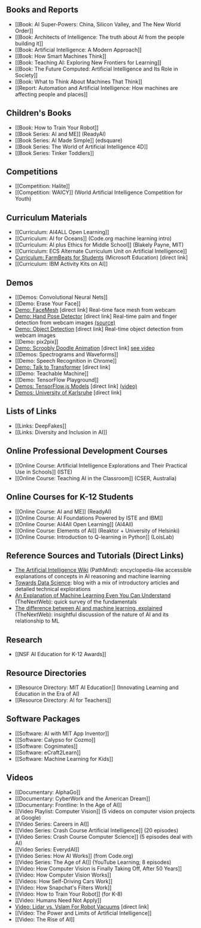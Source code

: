 ## Books and Reports
* [[Book: AI Super-Powers: China, Silicon Valley, and The New World Order]]
* [[Book: Architects of Intelligence: The truth about AI from the people building it]]
* [[Book: Artificial Intelligence: A Modern Approach]]
* [[Book: How Smart Machines Think]]
* [[Book: Teaching AI: Exploring New Frontiers for Learning]]
* [[Book: The Future Computed: Artificial Intelligence and Its Role in Society]]
* [[Book: What to Think About Machines That Think]]
* [[Report: Automation and Artificial Intelligence: How machines are affecting people and places]]

## Children's Books
* [[Book: How to Train Your Robot]]
* [[Book Series: AI and ME]] (ReadyAI)
* [[Book Series: AI Made Simple]] (edsquare)
* [[Book Series: The World of Artificial Intelligence 4D]]
* [[Book Series: Tinker Toddlers]]


## Competitions
* [[Competition: Halite]]
* [[Competition: WAICY]] (World Artificial Intelligence Competition for Youth)

## Curriculum Materials
* [[Curriculum: AI4ALL Open Learning]]
* [[Curriculum: AI for Oceans]] (Code.org machine learning intro)
* [[Curriculum: AI plus Ethics for Middle School]] (Blakely Payne, MIT)
* [[Curriculum: ECS Alternate Curriculum Unit on Artificial Intelligence]]
* [Curriculum: FarmBeats for Students](https://education.microsoft.com/en-us/lesson/5d991297) (Microsoft Education) [direct link]
* [[Curriculum: IBM Activity Kits on AI]]

## Demos
* [[Demos: Convolutional Neural Nets]]
* [[Demo: Erase Your Face]]
* [Demo: FaceMesh](https://storage.googleapis.com/tfjs-models/demos/facemesh/index.html) [direct link] Real-time face mesh from webcam
* [Demo: Hand Pose Detector](https://storage.googleapis.com/tfjs-models/demos/handtrack/index.html) [direct link] Real-time palm and finger detection from webcam images [(source)](https://github.com/tensorflow/tfjs-models/tree/master/handpose)
* [Demo: Object Detection](https://tensorflow-js-object-detection.glitch.me/) [direct link] Real-time object detection from webcam images
* [[Demo: pix2pix]]
* [Demo: Scroobly Doodle Animation](https://www.scroobly.com/) [direct link] [see video](https://www.youtube.com/watch?v=mq2jK5X9JNY)
* [[Demos: Spectrograms and Waveforms]]
* [[Demo: Speech Recognition in Chrome]]
* [Demo: Talk to Transformer](https://app.inferkit.com/demo) [direct link]
* [[Demo: Teachable Machine]]
* [[Demo: TensorFlow Playground]]
* [Demos: TensorFlow.js Models](https://www.tensorflow.org/js/models) [direct link] [(video)](https://www.youtube.com/watch?v=c3aZeMZ0cvs)
* [Demos: University of Karlsruhe](https://lecture-demo.ira.uka.de/) [direct link]

## Lists of Links
* [[Links: DeepFakes]]
* [[Links: Diversity and Inclusion in AI]]

## Online Professional Development Courses
* [[Online Course: Artificial Intelligence Explorations and Their Practical Use in Schools]] (ISTE)
* [[Online Course: Teaching AI in the Classroom]] (CSER, Australia)

## Online Courses for K-12 Students
* [[Online Course: AI and ME]] (ReadyAI)
* [[Online Course: AI Foundations Powered by ISTE and IBM]]
* [[Online Course: AI4All Open Learning]] (AI4All)
* [[Online Course: Elements of AI]] (Reaktor + University of Helsinki)
* [[Online Course: Introduction to Q-learning in Python]] (LoisLab)

## Reference Sources and Tutorials (Direct Links)
* [The Artificial Intelligence Wiki](https://pathmind.com/wiki/index) (PathMind): encyclopedia-like accessible explanations of concepts in AI reasoning and machine learning
* [Towards Data Science](https://towardsdatascience.com): blog with a mix of introductory articles and detailed technical explorations
* [An Explanation of Machine Learning Even You Can Understand](https://thenextweb.com/neural/2020/04/25/machine-learning-models-explained-to-a-five-year-old-syndication/) (TheNextWeb): quick survey of the fundamentals
* [The difference between AI and machine learning, explained](https://thenextweb.com/syndication/2018/11/21/the-difference-between-ai-and-machine-learning-explained/) (TheNextWeb): insightful discussion of the nature of AI and its relationship to ML

## Research
* [[NSF AI Education for K-12 Awards]]

## Resource Directories
* [[Resource Directory: MIT AI Education]] (Innovating Learning and Education in the Era of AI)
* [[Resource Directory: AI for Teachers]]

## Software Packages
* [[Software: AI with MIT App Inventor]]
* [[Software: Calypso for Cozmo]]
* [[Software: Cognimates]]
* [[Software: eCraft2Learn]]
* [[Software: Machine Learning for Kids]]

## Videos
* [[Documentary: AlphaGo]]
* [[Documentary: CyberWork and the American Dream]]
* [[Documentary: Frontline: In the Age of AI]]
* [[Video Playlist: Computer Vision]] (5 videos on computer vision projects at Google)
* [[Video Series: Careers in AI]]
* [[Video Series: Crash Course Artificial Intelligence]] (20 episodes)
* [[Video Series: Crash Course Computer Science]] (5 episodes deal with AI)
* [[Video Series: EverydAI]]
* [[Video Series: How AI Works]] (from Code.org)
* [[Video Series: The Age of AI]] (YouTube Learning; 8 episodes)
* [[Video: How Computer Vision is Finally Taking Off, After 50 Years]]
* [[Video: How Computer Vision Works]]
* [[Videos: How Self-Driving Cars Work]]
* [[Video: How Snapchat's Filters Work]]
* [[Video: How to Train Your Robot]] (for K-8)
* [[Video: Humans Need Not Apply]]
* [Video: Lidar vs. Vslam For Robot Vacuums](https://www.youtube.com/watch?v=5O8VmDiab3w) [direct link]
* [[Video: The Power and Limits of Artificial Intelligence]]
* [[Video: The Rise of AI]]